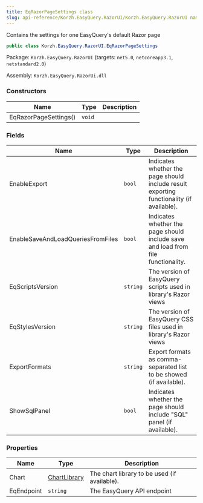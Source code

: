 ```yaml
---
title: EqRazorPageSettings class
slug: api-reference/Korzh.EasyQuery.RazorUI/Korzh.EasyQuery.RazorUI namespace/eqrazorpagesettings-class
---
```



Contains the settings for one EasyQuery's default Razor page
```csharp
public class Korzh.EasyQuery.RazorUI.EqRazorPageSettings

```
Package: `Korzh.EasyQuery.RazorUI` (targets: `net5.0`, `netcoreapp3.1`, `netstandard2.0`)

Assembly: `Korzh.EasyQuery.RazorUi.dll`

### Constructors

| Name | Type | Description | 
| --- | --- | --- | 
| EqRazorPageSettings() | `void` |  | 


### Fields

| Name | Type | Description | 
| --- | --- | --- | 
| EnableExport | `bool` | Indicates whether the page should include result exporting functionality (if available). | 
| EnableSaveAndLoadQueriesFromFiles | `bool` | Indicates whether the page should include save and load from file functionality. | 
| EqScriptsVersion | `string` | The version of EasyQuery scripts used in library's Razor views | 
| EqStylesVersion | `string` | The version of EasyQuery CSS files used in library's Razor views | 
| ExportFormats | `string` | Export formats as comma-separated list to be showed (if available). | 
| ShowSqlPanel | `bool` | Indicates whether the page should include "SQL" panel (if available). | 


### Properties

| Name | Type | Description | 
| --- | --- | --- | 
| Chart | [ChartLibrary](/api-reference/korzh-easyquery-razorui/korzh-easyquery-razorui-namespace/chartlibrary-enum) | The chart library to be used (if available). | 
| EqEndpoint | `string` | The EasyQuery API endpoint |